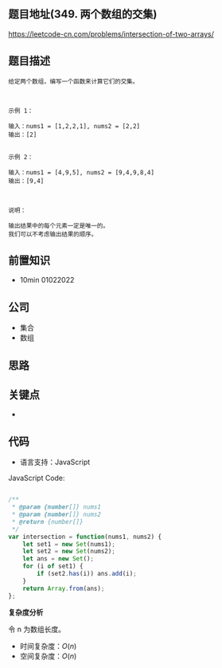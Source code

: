 
## 题目地址(349. 两个数组的交集)

https://leetcode-cn.com/problems/intersection-of-two-arrays/

## 题目描述

```
给定两个数组，编写一个函数来计算它们的交集。

 

示例 1：

输入：nums1 = [1,2,2,1], nums2 = [2,2]
输出：[2]


示例 2：

输入：nums1 = [4,9,5], nums2 = [9,4,9,8,4]
输出：[9,4]

 

说明：

输出结果中的每个元素一定是唯一的。
我们可以不考虑输出结果的顺序。
```

## 前置知识

- 10min 01022022

## 公司

- 集合
- 数组

## 思路

## 关键点

-

## 代码

- 语言支持：JavaScript

JavaScript Code:

```javascript

/**
 * @param {number[]} nums1
 * @param {number[]} nums2
 * @return {number[]}
 */
var intersection = function(nums1, nums2) {
    let set1 = new Set(nums1);
    let set2 = new Set(nums2);
    let ans = new Set();
    for (i of set1) {
        if (set2.has(i)) ans.add(i);
    }
    return Array.from(ans);
};

```


**复杂度分析**

令 n 为数组长度。

- 时间复杂度：$O(n)$
- 空间复杂度：$O(n)$


